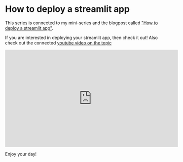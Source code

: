 # How to deploy a streamlit app

This series is connected to my mini-series and the blogpost called ["How to deploy a streamlit app"](https://www.superkaka.se/posts/part2_deploy_streamlit.html).

If you are interested in deploying your streamlit app, then check it out! Also check out the connected [youtube video on the topic](https://www.youtube.com/watch?v=Z1Ds7-ZbiEU&feature=emb_imp_woyt&ab_channel=JakobJohannesson)

<iframe width="560" height="315" src="https://www.youtube.com/embed/Z1Ds7-ZbiEU" title="YouTube video player" frameborder="0" allow="accelerometer; autoplay; clipboard-write; encrypted-media; gyroscope; picture-in-picture" allowfullscreen></iframe>

Enjoy your day!